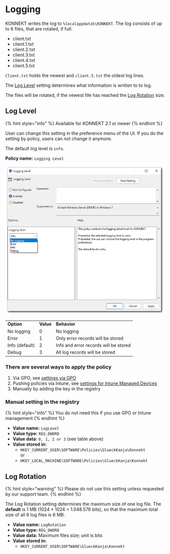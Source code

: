 # Logging

KONNEKT writes the log to `%localappdata%\KONNEKT`. The log consists of up to 6 files, that are rotated, if full:

* client.txt
* client.1.txt
* client.2.txt
* client.3.txt
* client.4.txt
* client.5.txt

`Client.txt` holds the newest and `client.5.txt` the oldest log lines.&#x20;

The [Log Level](logging.md#log-level) setting determines what information is written to to log.

The files will be rotated, if the newest file has reached the [Log Rotation](logging.md#log-rotation) size.

## Log Level

{% hint style="info" %}
Available for KONNEKT 2.1 or newer
{% endhint %}

User can change this setting in the preference menu of the UI. If you do the setting by policy, users can not change it anymore.

The default log level is `info`.

**Policy name:** `Logging Level`

![](<../../.gitbook/assets/2022-02-25 Log Level.png>)

|                |           |                                       |
| -------------- | --------- | ------------------------------------- |
| **Option**     | **Value** | **Behavior**                          |
| No logging     | 0         | No logging                            |
| Error          | 1         | Only error records will be stored     |
| Info (default) | 2         | Info and error records will be stored |
| Debug          | 3         | All log records will be stored        |

### **There are several ways to apply the policy**

1. Via GPO, see [settings via GPO](../management-options/settings-via-gpo.md)
2. Pushing policies via Intune, see [settings for Intune Managed Devices](../management-options/setting-for-intune-managed-devices-1/)
3. Manually by adding the key in the registry

### Manual setting in the registry

{% hint style="info" %}
You do not need this if you use GPO or Intune management
{% endhint %}

* **Value name:** `LogLevel`
* **Value type:** `REG_DWORD`
* **Value data:** `0, 1, 2 or 3` (see table above)
* **Value stored in:**
  * `HKEY_CURRENT_USER\SOFTWARE\Policies\GlueckKanja\Konnekt`\
    or
  * `HKEY_LOCAL_MACHINE\SOFTWARE\Policies\GlueckKanja\Konnekt`

## Log Rotation

{% hint style="warning" %}
Please do not use this setting unless requested by our support team.
{% endhint %}

The Log Rotation setting determines the maximum size of one log file. The **default** is 1 MB (1024 \* 1024 = 1.048.576 bits), so that the maximum total size of all 6 log files is 6 MB.

* **Value name:** `LogRotation`
* **Value type:** `REG_DWORD`
* **Value data:** Maximum files size; unit is bits
* **Value stored in:**
  * `HKEY_CURRENT_USER\SOFTWARE\GlueckKanja\Konnekt`

